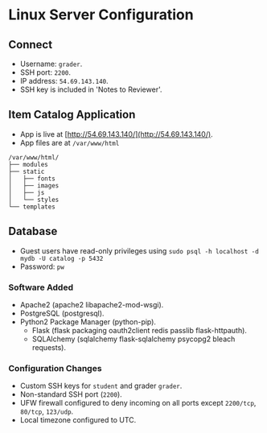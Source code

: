 # Linux Server Configuration

## Connect
* Username: `grader`.
* SSH port: `2200`.
* IP address: `54.69.143.140`.
* SSH key is included in 'Notes to Reviewer'.

## Item Catalog Application
* App is live at [http://54.69.143.140/](http://54.69.143.140/).
* App files are at `/var/www/html`
```
/var/www/html/
├── modules
├── static
│   ├── fonts
│   ├── images
│   ├── js
│   └── styles
└── templates
```
## Database
* Guest users have read-only privileges using `sudo psql -h localhost -d mydb -U catalog -p 5432`
* Password: `pw`

### Software Added
* Apache2 (apache2 libapache2-mod-wsgi).
* PostgreSQL (postgresql).
* Python2 Package Manager (python-pip).
  * Flask (flask packaging oauth2client redis passlib flask-httpauth).
  * SQLAlchemy (sqlalchemy flask-sqlalchemy psycopg2 bleach requests).

### Configuration Changes
* Custom SSH keys for `student` and grader `grader`.
* Non-standard SSH port (`2200`).
* UFW firewall configured to deny incoming on all ports except `2200/tcp`, `80/tcp`, `123/udp`.
* Local timezone configured to UTC.
